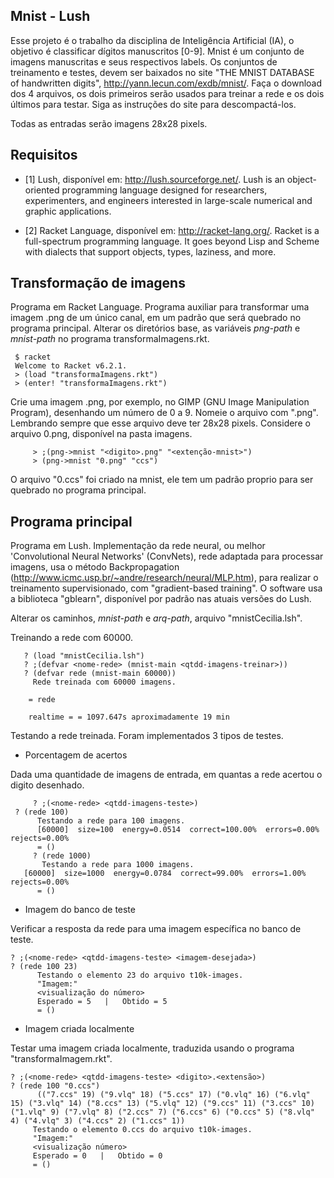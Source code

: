 Mnist - Lush
------------

Esse projeto é o trabalho da disciplina de Inteligência Artificial (IA), o objetivo é classificar dígitos manuscritos [0-9]. Mnist é um conjunto de imagens manuscritas e seus respectivos labels. Os conjuntos de treinamento e testes, devem ser baixados no site "THE MNIST DATABASE of handwritten digits", http://yann.lecun.com/exdb/mnist/. Faça o download dos 4 arquivos, os dois primeiros serão usados para treinar a rede e os dois últimos para testar. Siga as instruções do site para descompactá-los.
  
Todas as entradas serão imagens 28x28 pixels.

Requisitos
---------

  - [1] Lush, disponível em: http://lush.sourceforge.net/. Lush is an object-oriented programming language designed for researchers, experimenters, and engineers interested in large-scale numerical and graphic applications.
  
  - [2] Racket Language, disponível em: http://racket-lang.org/. Racket is a full-spectrum programming language. It goes beyond Lisp and Scheme with dialects that support objects, types, laziness, and more. 
  
Transformação de imagens
------------------------

Programa em Racket Language. Programa auxiliar para transformar uma imagem .png de um único canal, em um padrão que será quebrado no programa principal. Alterar os diretórios base, as variáveis *png-path* e *mnist-path* no programa transformaImagens.rkt.

	 $ racket 
	 Welcome to Racket v6.2.1.
	 > (load "transformaImagens.rkt")
	 > (enter! "transformaImagens.rkt")
  
Crie uma imagem .png, por exemplo, no GIMP (GNU Image Manipulation Program), desenhando um número de 0 a 9. Nomeie o arquivo com "<digito-desenhado>.png". Lembrando sempre que esse arquivo deve ter 28x28 pixels. Considere o arquivo 0.png, disponível na pasta imagens.

     	 > ;(png->mnist "<digito>.png" "<extenção-mnist>")
       	 > (png->mnist "0.png" "ccs")
  
O arquivo "0.ccs" foi criado na mnist, ele tem um padrão proprio para ser quebrado no programa principal.
  
Programa principal
------------------
  
Programa em Lush. Implementação da rede neural, ou melhor 'Convolutional Neural Networks' (ConvNets), rede adaptada para processar imagens, usa o método Backpropagation (http://www.icmc.usp.br/~andre/research/neural/MLP.htm), para realizar o treinamento supervisionado, com "gradient-based training". O software usa a biblioteca "gblearn", disponível por padrão nas atuais versões do Lush.
    
Alterar os caminhos, *mnist-path* e *arq-path*, arquivo "mnistCecilia.lsh".
    
Treinando a rede com 60000.

	   ? (load "mnistCecilia.lsh")
	   ? ;(defvar <nome-rede> (mnist-main <qtdd-imagens-treinar>))
	   ? (defvar rede (mnist-main 60000))
	     Rede treinada com 60000 imagens.
  
	    = rede
    
	    realtime = = 1097.647s aproximadamente 19 min
  
Testando a rede treinada. Foram implementados 3 tipos de testes.

* Porcentagem de acertos

Dada uma quantidade de imagens de entrada, em quantas a rede acertou o digito desenhado.

     	 ? ;(<nome-rede> <qtdd-imagens-teste>)
	 ? (rede 100)
	      Testando a rede para 100 imagens.
	      [60000]  size=100  energy=0.0514  correct=100.00%  errors=0.00%  rejects=0.00%
	      = ()
         ? (rede 1000)
     	   Testando a rede para 1000 imagens.
	   [60000]  size=1000  energy=0.0784  correct=99.00%  errors=1.00%  rejects=0.00%
	      = ()  
 
* Imagem do banco de teste

Verificar a resposta da rede para uma imagem específica no banco de teste.
   
	? ;(<nome-rede> <qtdd-imagens-teste> <imagem-desejada>)
	? (rede 100 23)
          Testando o elemento 23 do arquivo t10k-images.
          "Imagem:"
          <visualização do número>
          Esperado = 5   |   Obtido = 5 
          = ()

* Imagem criada localmente

Testar uma imagem criada localmente, traduzida usando o programa "transformaImagem.rkt".
    
	? ;(<nome-rede> <qtdd-imagens-teste> <digito>.<extensão>)
	? (rede 100 "0.ccs")
          (("7.ccs" 19) ("9.vlq" 18) ("5.ccs" 17) ("0.vlq" 16) ("6.vlq" 15) ("3.vlq" 14) ("8.ccs" 13) ("5.vlq" 12) ("9.ccs" 11) ("3.ccs" 10) ("1.vlq" 9) ("7.vlq" 8) ("2.ccs" 7) ("6.ccs" 6) ("0.ccs" 5) ("8.vlq" 4) ("4.vlq" 3) ("4.ccs" 2) ("1.ccs" 1))
         Testando o elemento 0.ccs do arquivo t10k-images.
         "Imagem:"
         <visualização número>
         Esperado = 0   |   Obtido = 0 
         = ()
